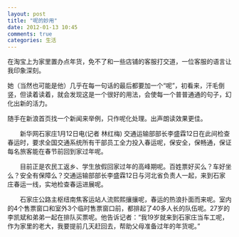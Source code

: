 ```yaml
---
layout: post
title: "呢的妙用"
date: 2012-01-13 10:45
comments: true
categories: 生活
---
```

在淘宝上为家里置办点年货，免不了和一些店铺的客服打交道，一位客服的语言让我印象深刻。

她（当然也可能是他）几乎在每一句话的最后都要加一个“呢”，初看来，汗毛倒竖，但读着读着，就会发现这是一个很好的用法，会使每一个普普通通的句子，幻化出新的活力。

随手在新浪首页找一个新闻来举例，只作呢化处理。出声朗读效果更佳。

　　新华网石家庄1月12日电(记者 林红梅) 交通运输部部长李盛霖12日在此间检查春运时，要求全国交通系统所有干部员工全力投入春运呢，保安全，保畅通，保证每名旅客能在春节前回到家过年呢。<!-- more -->

　　目前正是农民工返乡、学生放假回家过年的高峰期呢。百姓票好买么？车好坐么？安全有保障么？交通运输部部长李盛霖12日与河北省负责人一起，来到石家庄春运一线，实地检查春运进展呢。

　　石家庄公路主枢纽南焦客运站人流熙熙攘攘呢，春运的热浪扑面而来呢。室内的4个售票窗口和室外3个临时售票窗口前，都排起了40多人长的队伍呢。27岁的李凯斌和弟弟一起在排队买票呢。他告诉记者：“我19岁就来到石家庄当车工呢，作为家里的老大，我要提前几天赶回去，帮助父母准备过年的年货呢。”